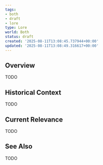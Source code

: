 ```yaml
---
tags:
- both
- draft
- lore
type: Lore
world: Both
status: draft
created: '2025-08-11T13:08:45.737944+00:00'
updated: '2025-08-11T13:08:49.316617+00:00'
---
```



## Overview

TODO
## Historical Context

TODO
## Current Relevance

TODO
## See Also

TODO
